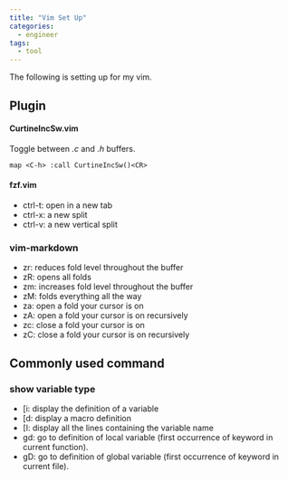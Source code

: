 ```yaml
---
title: "Vim Set Up"
categories:
  - engineer
tags:
  - tool
---
```

The following is setting up for my vim.

## Plugin
#### CurtineIncSw.vim
Toggle between *.c* and *.h* buffers.  
```
map <C-h> :call CurtineIncSw()<CR>
```
#### fzf.vim
* ctrl-t: open in a new tab  
* ctrl-x: a new split  
* ctrl-v: a new vertical split  

### vim-markdown
* zr: reduces fold level throughout the buffer
* zR: opens all folds
* zm: increases fold level throughout the buffer
* zM: folds everything all the way
* za: open a fold your cursor is on
* zA: open a fold your cursor is on recursively
* zc: close a fold your cursor is on
* zC: close a fold your cursor is on recursively

## Commonly used command
### show variable type
* [i: display the definition of a variable
* [d: display a macro definition
* [I: display all the lines containing the variable name 
* gd: go to definition of local variable (first occurrence of keyword in current function).
* gD: go to definition of global variable (first occurrence of keyword in current file).
